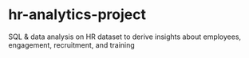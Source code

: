 # hr-analytics-project
SQL &amp; data analysis on HR dataset to derive insights about employees, engagement, recruitment, and training
